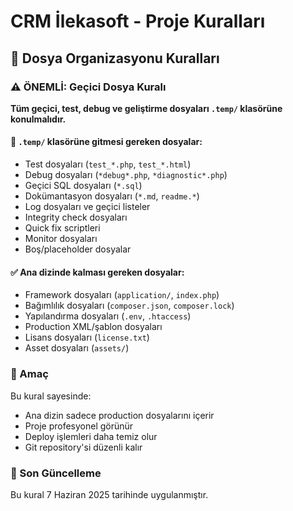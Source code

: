 # CRM İlekasoft - Proje Kuralları

## 📁 Dosya Organizasyonu Kuralları

### ⚠️ ÖNEMLİ: Geçici Dosya Kuralı

**Tüm geçici, test, debug ve geliştirme dosyaları `.temp/` klasörüne konulmalıdır.**

#### 🚫 `.temp/` klasörüne gitmesi gereken dosyalar:
- Test dosyaları (`test_*.php`, `test_*.html`)
- Debug dosyaları (`*debug*.php`, `*diagnostic*.php`)
- Geçici SQL dosyaları (`*.sql`)
- Dokümantasyon dosyaları (`*.md`, `readme.*`)
- Log dosyaları ve geçici listeler
- Integrity check dosyaları
- Quick fix scriptleri
- Monitor dosyaları
- Boş/placeholder dosyalar

#### ✅ Ana dizinde kalması gereken dosyalar:
- Framework dosyaları (`application/`, `index.php`)
- Bağımlılık dosyaları (`composer.json`, `composer.lock`)
- Yapılandırma dosyaları (`.env`, `.htaccess`)
- Production XML/şablon dosyaları
- Lisans dosyaları (`license.txt`)
- Asset dosyaları (`assets/`)

### 🎯 Amaç
Bu kural sayesinde:
- Ana dizin sadece production dosyalarını içerir
- Proje profesyonel görünür
- Deploy işlemleri daha temiz olur
- Git repository'si düzenli kalır

### 📅 Son Güncelleme
Bu kural 7 Haziran 2025 tarihinde uygulanmıştır.

